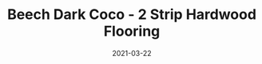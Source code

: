 ---
title: "Beech Dark Coco - 2 Strip Hardwood Flooring"
image_primary: "img/Junckers-2strip-Beech-dark-coco-Harmony.jpg"
image_secondary: "img/Junckers-wooden-flooring-BeechDarkCoco-2strip.jpg"
description: "Beech%20Dark%20Coco%20-%202%20Strip%20Hardwood%20Flooring%0A%0AA%20Beech%202%20Strip%20Board%20toned%20with%20a%20slightly%20transparent%20dark%20brown%20stain.%0A%0AThis%20floor%20is%20also%20available%20as%20ships%20decking.%20The%20black%20neoprene%20strip%20placed%20between%20the%20boards%20adds%20a%20maritime%20look%20to%20the%20floor.%A0%0A%0AGET%20FREE%20SAMPLE%20OR%20QUOTE"
designer: "Junckers"
tags: 
  - "Junckers"
  - "2 Strip Flooring"
href: "https://www.junckershardwood.com/wood-flooring/solid-hardwood-flooring/2-strip-wooden-flooring/product-page/beech-dark-coco-2-strip-hardwood-flooring"
category: "2 Strip Flooring"
subtitle: ""
manufacturer: "Junckers"
slug: "/manufacturers/junckers/2-strip-flooring/junckers-beech-dark-coco-2-strip-hardwood-flooring"
date: "2021-03-22"
---